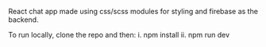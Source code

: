 React chat app made using css/scss modules for styling and firebase as the backend.

To run locally, clone the repo and then: 
  i. npm install 
	ii. npm run dev
